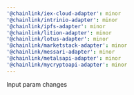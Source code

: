 ```yaml
---
'@chainlink/iex-cloud-adapter': minor
'@chainlink/intrinio-adapter': minor
'@chainlink/ipfs-adapter': minor
'@chainlink/lition-adapter': minor
'@chainlink/lotus-adapter': minor
'@chainlink/marketstack-adapter': minor
'@chainlink/messari-adapter': minor
'@chainlink/metalsapi-adapter': minor
'@chainlink/mycryptoapi-adapter': minor
---
```


Input param changes
